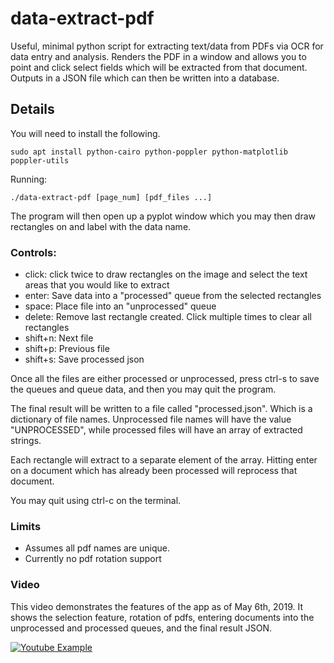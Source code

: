 # data-extract-pdf

Useful, minimal python script for extracting text/data from PDFs via OCR for data entry and analysis. Renders the PDF in a window and allows you to point and click select fields which will be extracted from that document. Outputs in a JSON file which can then be written into a database.

## Details

You will need to install the following.

```
sudo apt install python-cairo python-poppler python-matplotlib poppler-utils
```

Running:

```
./data-extract-pdf [page_num] [pdf_files ...]
```

The program will then open up a pyplot window which you may then draw rectangles on and label with the data name. 

### Controls:

- click: click twice to draw rectangles on the image and select the text areas that you would like to extract
- enter: Save data into a "processed" queue from the selected rectangles
- space: Place file into an "unprocessed" queue
- delete: Remove last rectangle created. Click multiple times to clear all rectangles
- shift+n: Next file
- shift+p: Previous file
- shift+s: Save processed json

Once all the files are either processed or unprocessed, press ctrl-s to save the queues and queue data, and then you may quit the program.

The final result will be written to a file called "processed.json". Which is a dictionary of file names. Unprocessed file names will have the value "UNPROCESSED", while processed files will have an array of extracted strings.

Each rectangle will extract to a separate element of the array. Hitting enter on a document which has already been processed will reprocess that document.

You may quit using ctrl-c on the terminal.

### Limits

- Assumes all pdf names are unique.
- Currently no pdf rotation support

### Video

This video demonstrates the features of the app as of May 6th, 2019. It shows the selection feature, rotation of pdfs, entering documents into the unprocessed and processed queues, and the final result JSON.

[![Youtube Example](https://img.youtube.com/vi/jR3xgNxEOwQ/0.jpg)](https://www.youtube.com/watch?v=jR3xgNxEOwQ)
